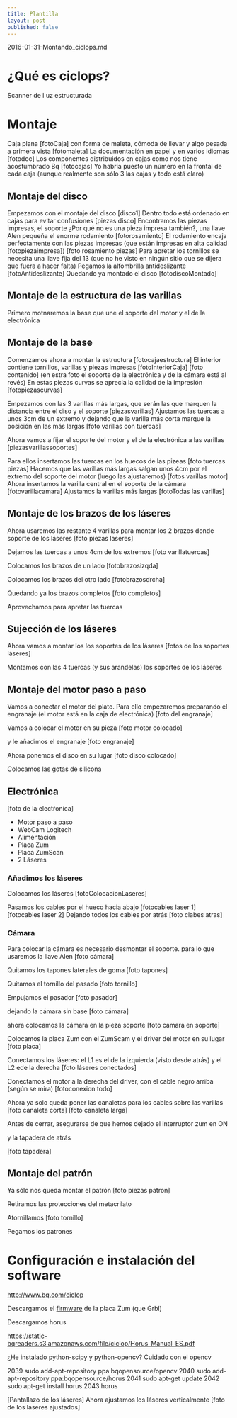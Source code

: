 ```yaml
---
title: Plantilla
layout: post
published: false
---
```

2016-01-31-Montando_ciclops.md

# ¿Qué es ciclops?

Scanner de l uz estructurada

# Montaje
Caja plana
[fotoCaja]
con forma de maleta, cómoda de llevar y algo pesada a primera vista
[fotomaleta]
La documentación en papel y en varios idiomas
[fotodoc]
Los componentes distribuidos en cajas como nos tiene acostumbrado Bq
[fotocajas]
Yo habría puesto un número en la frontal de cada caja (aunque realmente son sólo 3 las cajas y todo está claro)

## Montaje del disco
Empezamos con el montaje del disco
[disco1]
Dentro todo está ordenado en cajas para evitar confusiones
[piezas disco]
Encontramos las piezas impresas, el soporte ¿Por qué no es una pieza impresa también?, una llave Alen pequeña el enorme rodamiento
[fotorosamiento]
El rodamiento encaja perfectamente con las piezas impresas (que están impresas en alta calidad [fotopiezaimpresa])
[foto rosamiento piezas]
Para apretar los tornillos se necesita una llave fija del 13 (que no he visto en ningún sitio que se dijera que fuera a hacer falta)
Pegamos la alfombrilla antideslizante
[fotoAntideslizante]
Quedando ya montado el disco
[fotodiscoMontado]

## Montaje de la estructura de las varillas

Primero motnaremos la base que une el soporte del motor y el de la electrónica

## Montaje de la base

Comenzamos ahora a montar la estructura
[fotocajaestructura]
El interior contiene tornillos, varillas y piezas impresas
[fotoInteriorCaja]
[foto contenido]
(en estra foto el soporte de la electrónica y de la cámara está al revés)
En estas piezas curvas se aprecia la calidad de la impresión
[fotopiezascurvas]

Empezamos con las 3 varillas más largas, que serán las que marquen la distancia entre el diso y el soporte
[piezasvarillas]
Ajustamos las tuercas a unos 3cm de un extremo y dejando que la varilla más corta marque la posición en las  más largas
[foto varillas con tuercas]

Ahora vamos a fijar el soporte del motor y el de la electrónica a las varillas
[piezasvarillassoportes]

Para ellos insertamos las tuercas en los huecos de las pizeas
[foto tuercas piezas]
Hacemos que las varillas más largas salgan unos 4cm por el extremo del soporte del motor (luego las ajustaremos)
[fotos varillas motor]
Ahora insertamos la varilla central en el soporte de la cámara
[fotovarillacamara]
Ajustamos la varillas más largas
[fotoTodas las varillas]

## Montaje de los brazos de los láseres

Ahora usaremos las restante 4 varillas para montar los 2 brazos donde soporte de los láseres
[foto piezas laseres]

Dejamos las tuercas a unos 4cm de los extremos
[foto varillatuercas]

Colocamos los brazos de un lado
[fotobrazosizqda]

Colocamos los brazos del otro  lado
[fotobrazosdrcha]

Quedando ya los brazos completos
[foto completos]

Aprovechamos para apretar las tuercas

## Sujección de los láseres

Ahora vamos a montar los los soportes de los láseres
[fotos de los soportes láseres]

Montamos con las 4 tuercas (y sus arandelas) los soportes de los láseres

## Montaje del motor paso a paso

Vamos a conectar el motor del plato. Para ello empezaremos preparando el engranaje
(el motor está en la caja de electrónica)
[foto del engranaje]

Vamos a colocar el motor en su pieza
[foto motor colocado]

y le añadimos el engranaje
[foto engranaje]

Ahora ponemos el disco en su lugar
[foto disco colocado]

Colocamos las gotas de silicona


## Electrónica
[foto de la electŕonica]
* Motor paso a paso
* WebCam Logitech
* Alimentación
* Placa Zum
* Placa ZumScan
* 2 Láseres

### Añadimos los láseres

Colocamos los láseres
[fotoColocacionLaseres]

Pasamos los cables por el hueco hacia abajo
[fotocables laser 1]
[fotocables laser 2]
Dejando todos los cables por atrás
[foto clabes atras]

### Cámara

Para colocar la cámara es necesario desmontar el soporte. para lo que usaremos la llave Alen
[foto cámara]

Quitamos los tapones laterales de goma
[foto tapones]

Quitamos el tornillo del pasado
[foto tornillo]

Empujamos el pasador
[foto pasador]

dejando la cámara sin base
[foto cámara]

ahora colocamos la cámara en la pieza soporte
[foto camara en soporte]

Colocamos la placa Zum con el ZumScam y el driver del motor en su lugar
[foto placa]

Conectamos los láseres: el L1 es el de la izquierda (visto desde atrás) y el L2 ede la derecha
[foto láseres conectados]

Conectamos el motor a la derecha del driver, con el cable negro arriba (según se mira)
[fotoconexion todo]

Ahora ya solo queda poner las canaletas para los cables sobre las varillas
[foto canaleta corta]
[foto canaleta larga]

Antes de cerrar, asegurarse de que hemos dejado el interruptor zum en ON

y la tapadera de atrás

[foto tapadera]



## Montaje del patrón

Ya sólo nos queda montar el patrón
[foto piezas patron]

Retiramos las protecciones del metacrilato

Atornillamos
[foto tornillo]

Pegamos los patrones

# Configuración e instalación del software

http://www.bq.com/ciclop

Descargamos el [firmware](https://github.com/bqlabs/horus-fw) de la placa Zum (que Grbl)

Descargamos horus

https://static-bqreaders.s3.amazonaws.com/file/ciclop/Horus_Manual_ES.pdf

¿He instalado python-scipy y python-opencv?
Cuidado con el opencv

2039  sudo add-apt-repository ppa:bqopensource/opencv
2040  sudo add-apt-repository ppa:bqopensource/horus
2041  sudo apt-get update
2042  sudo apt-get install horus
2043  horus



[Pantallazo de los láseres]
Ahora ajustamos los láseres verticalmente
[foto de los laseres ajustados]
